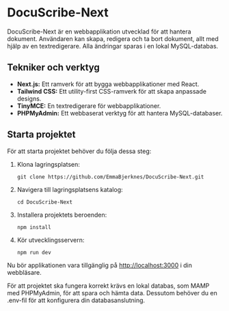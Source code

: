 # DocuScribe-Next

DocuScribe-Next är en webbapplikation utvecklad för att hantera dokument. Användaren kan skapa, redigera och ta bort dokument, allt med hjälp av en textredigerare. Alla ändringar sparas i en lokal MySQL-databas.

## Tekniker och verktyg

- **Next.js:** Ett ramverk för att bygga webbapplikationer med React.
- **Tailwind CSS:** Ett utility-first CSS-ramverk för att skapa anpassade designs.
- **TinyMCE:** En textredigerare för webbapplikationer.
- **PHPMyAdmin:** Ett webbaserat verktyg för att hantera MySQL-databaser.

## Starta projektet

För att starta projektet behöver du följa dessa steg:

1. Klona lagringsplatsen:

   `git clone https://github.com/EmmaBjerknes/DocuScribe-Next.git`

2. Navigera till lagringsplatsens katalog:

   `cd DocuScribe-Next`

3. Installera projektets beroenden:

   `npm install`

4. Kör utvecklingsservern:

   `npm run dev`

Nu bör applikationen vara tillgänglig på [http://localhost:3000](http://localhost:3000) i din webbläsare.

För att projektet ska fungera korrekt krävs en lokal databas, som MAMP med PHPMyAdmin, för att spara och hämta data. Dessutom behöver du en .env-fil för att konfigurera din databasanslutning.

